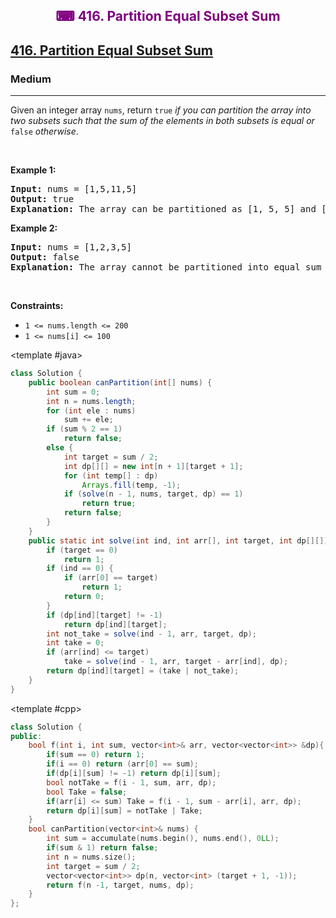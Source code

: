 <div align = "center">
<h style = "margin-bottom: 0px; margin-top: 0px; color : purple;" align = "center" class = "header">

## ⌨ 416. Partition Equal Subset Sum

</h>
</div>

<h2><a href="https://leetcode.com/problems/partition-equal-subset-sum" target = "_blank">416. Partition Equal Subset Sum</a></h2><h3>Medium</h3><hr><p>Given an integer array <code>nums</code>, return <code>true</code> <em>if you can partition the array into two subsets such that the sum of the elements in both subsets is equal or </em><code>false</code><em> otherwise</em>.</p>

<p>&nbsp;</p>
<p><strong class="example">Example 1:</strong></p>

<pre>
<strong>Input:</strong> nums = [1,5,11,5]
<strong>Output:</strong> true
<strong>Explanation:</strong> The array can be partitioned as [1, 5, 5] and [11].
</pre>

<p><strong class="example">Example 2:</strong></p>

<pre>
<strong>Input:</strong> nums = [1,2,3,5]
<strong>Output:</strong> false
<strong>Explanation:</strong> The array cannot be partitioned into equal sum subsets.
</pre>

<p>&nbsp;</p>
<p><strong>Constraints:</strong></p>

<ul>
	<li><code>1 &lt;= nums.length &lt;= 200</code></li>
	<li><code>1 &lt;= nums[i] &lt;= 100</code></li>
</ul>

<CodeTabs :languages="[ { name: 'C++', slot: 'cpp' },
  { name: 'Java', slot: 'java' }
]">

<template #java>

```java
class Solution {
    public boolean canPartition(int[] nums) {
        int sum = 0;
        int n = nums.length;
        for (int ele : nums)
            sum += ele;
        if (sum % 2 == 1)
            return false;
        else {
            int target = sum / 2;
            int dp[][] = new int[n + 1][target + 1];
            for (int temp[] : dp)
                Arrays.fill(temp, -1);
            if (solve(n - 1, nums, target, dp) == 1)
                return true;
            return false;
        }
    }
    public static int solve(int ind, int arr[], int target, int dp[][]) {
        if (target == 0)
            return 1;
        if (ind == 0) {
            if (arr[0] == target)
                return 1;
            return 0;
        }
        if (dp[ind][target] != -1)
            return dp[ind][target];
        int not_take = solve(ind - 1, arr, target, dp);
        int take = 0;
        if (arr[ind] <= target)
            take = solve(ind - 1, arr, target - arr[ind], dp);
        return dp[ind][target] = (take | not_take);
    }
}
```

</template>

<template #cpp>

```cpp
class Solution {
public:
    bool f(int i, int sum, vector<int>& arr, vector<vector<int>> &dp){
        if(sum == 0) return 1;
        if(i == 0) return (arr[0] == sum);
        if(dp[i][sum] != -1) return dp[i][sum];
        bool notTake = f(i - 1, sum, arr, dp);
        bool Take = false;
        if(arr[i] <= sum) Take = f(i - 1, sum - arr[i], arr, dp);
        return dp[i][sum] = notTake | Take;
    }
    bool canPartition(vector<int>& nums) {
        int sum = accumulate(nums.begin(), nums.end(), 0LL);
        if(sum & 1) return false;
        int n = nums.size();
        int target = sum / 2;
        vector<vector<int>> dp(n, vector<int> (target + 1, -1));
        return f(n -1, target, nums, dp);
    }
};
```

</template>

</CodeTabs>
